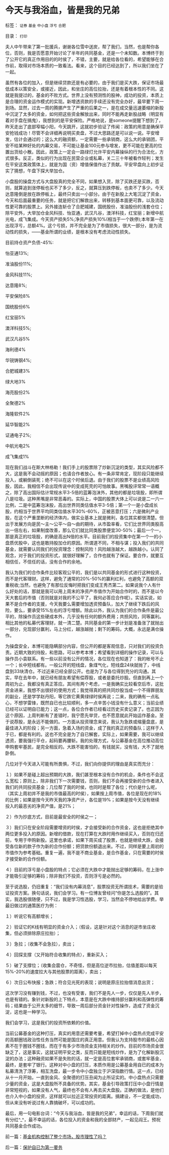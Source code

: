 # 今天与我浴血，皆是我的兄弟

标签： `证券` `基金` `中小盘` `浮亏` `合肥` 

目录： `打印`

夫人中午带来了第一批援兵，谢谢各位雪中送炭，帮了我们，当然，也是帮你各位，否则，我是否愿意开始讨论了半年的共同基金，还是一个未知数。本博终于到了公开它的真正作用目的的时侯了，不错，主要，就是给各位看的，希望能够在合作前，取得对市场本质的一致看法。看来，这个目的已经达到了，所以我们坐在了一起。



虽然有各位的加入，但是继续贷款还是有必要的，由于我们是买大跌，保证市场最低成本以策安全，或接近，因此，和坐庄的高位拉抬，还是有着根本性的不同。这就是我提过的，基金的不败方式。世界上没有预测性的股神，成功的投资，本质上是合理的资金运作模式的实现。新增透资款的手续还没有完全办好，最早要下周一到场。显然，过去一周的腾挪产生了严重的后果之一，是在成交量迅速萎缩的新股中沉淀了太多的资金，如何把这些资金解放出来，同时不能再走新股战略（明显有着对手盘在搞鬼），我想到的是平安保险。严格地说，是someone提醒下想到了，昨天走出了底部窄幅小阳，今天跳开，这就初步验证了传闻：政策的用意是确保平安抢钱成功！尽管不会详细再说明买卖盘，不过大思路还是可以说一说。平安增发，估计会通过的；这么大的融资额，一定需要一些承销商，这么大的承销团，平安不给某种好处的内幕交易，不可能让基金100元参与增发，更不可能在更高的位置出货给小散。因此，政策上一定会一路绿灯允许平安内幕操纵的行为合法化，方式很多。反正，类似的行为出现在民营企业或私幕，关二三十年被看作轻判；发生在平安这类政策体上，就是为国（资）增值保值作出了贡献。平安早盘向上初步证实了猜想，午盘下探大举加仓。



小盘股的操盘方式与大盘股真的完全不同，如果想入货，除了买跌还是买跌，否则，就算追到涨停板也买不了多少，反之，就算压到跌停板，也卖不了多少。今天达意隆倒是放在跌停板上，最终只卖出一小部分。由于在新股上大笔沉淀了资金，今天和后面最重要的任务，就是把它们解救出来，转移到基本面更可靠，以及流动性更可靠的股票上。另外接连斩仓了合肥城建，国统股份，准油股份的浅套仓位；除平安外，大举加仓金风科技、怡亚通，武汉凡谷，澳洋科技，红宝丽；新增中航光电，成飞集成。今天资产损失5%;净资产损失10%(相当于一个跌停);本年第一在出现浮亏，总额4%。这个亏损，并不完全是为了市值损失，很大一部分，是为流动性的损失，——基金所谓的业绩，是根本没有考虑流动性损失。



目前持仓资产负债-45%:

怡亚通13%;

准油股份11%;

金风科技11%;

达意隆8%;

平安保险8%

国统股份6%

红宝丽5%

澳洋科技5%;

武汉凡谷5%

海利德4%

华锐铸钢4%;

合肥城建3%

绿大地3%

海亮股份2%

全聚德2%

海隆软件2%

延华智能2%

证通电子2%;

中航光电2%

成飞集成1%



现在我们战斗在斯大林格勒！我们手上的股票除了炒新沉淀的类型，其实风险都不大，这是我不会动摇的原因；也请合作者放心。有一条非常肯定，现阶段只能继续投入，或躺倒装死；绝不可以在这个时侯后退。由于我们的股票不是业绩高风险股，因此，我相信不会出现传说中的变成死壳的可怕故事。黑嘴股评常常一语概之，除了高出国际估计常规水平3-5倍的蓝筹泡沫外，其他的都是垃圾股，即所谓八是垃圾。这种黑嘴是非常恶毒的。实际上，中国的股票大体上可以说是二一六一比例，二是中蓝筹泡沫股，高出世界同类估值水平3-5倍；第一个一是小盘成长股，约相当于世界平均同类估值水平30%-60%，正被恶意打压；六是微利产业股，在这个严重垄断的经济体内，做实业基本上就是微利，各位其实都很清楚。但出于发展方向是民～主～公平～自～由的期待，从市盈率看，它们比世界同类股高出一倍左右，如果制度改善，那么它们就比同类股票便宜30-50%；最后一个一，那是真正的垃圾股，的确是高出N倍的水平。目前我们的投资集中在第一个一的小盘质优股中，这也是敢持股加仓的原因。所谓道不同，不相与谋；投入我们的共同基金，就需要认同我们的投资理念：控制风险！风险越涨越大，越跌越小。认同了观念，对于我们的投资形式，就很好理解了，合作也就有了保证。要合作，就要互相信任，不信任的话，没有合作的余地。



我认为我们的合作条件比较客观公平的，我们是以共同基金的形式进行这种投资，而不是代客理财。这样，避免了通常的20%-50%的赢利红利，也避免了高额的双重税收;当然，也避免了有那位反悔时把我们变成王秀杰第二。如果说我个人有什么好处的话，那就是我可以用上周末的净资产市值作为开始合作时的，而不是以今天大套后的市值（否则就是对我的不公平了，我何必答应合作呢）。实话实说，如果不是合作者的支援，今天我要么需要增加透资预备队，加大了继续下跌后的风险，要么，要承受15%左右的浮亏增额。除此以外，我认为我们的合作条件是最公平的，除操作员这些硬成本外，几乎没有任何的额外费用；共担风险，同等赢利。相比其他的私募代客理财，就一清二楚。共同基金的第一步计划是准备涨了就抛出一部分，兑现部分赢利，马上分红，越涨越抛；剩下的筹码，大概，永远是满仓操作。



为操盘安全，本博可能隐瞒部分内容，但公开的都是客观信息，只对我们的投资负责。近期大致的持股，和思路，可以参考本博；希望看到详细的操作记录，可以与操作员小袁联系。有一些以前没有公开的情况，各位现在也知道了：我的帐号不止一个；长中短线都有。一般公开的短线盘，象煤气化，短线盘24块就抛了，中线盘到33块清仓。不过近来已经全部公开。也是为了与各位得到充分的沟通。其实，早在去年中，就已经有朋友希望有偿荐股，或者是委托炒股。但直到再上一个周初为止，我都没有真正答应。其间有两个考虑，一是我确实比较看空后市，这批资金进来，我想不出很好的使用方式；我觉得真的把共同炒股当成一个不得罪朋友的副业，还是学学赵丹阳，等它跌它黄黄绿绿时侯再说；二来，我的确有一点私心，不想学雷锋，既然自已也比较顺利，多一点辛苦小钱没有什么意义；当前业绩已经可以证明自已能力；这一点，各位合作者已经看过历史买卖记录了。也正因为这个原因，上周判断有了差错时，我宁愿先举贷，也不愿意就此开始运作基金。至于说荐股，是永远不能做的。一方面从投资理念来说，我认为急跌或缩量盘底，是最佳进入的阶段；另一方面，急着入场的资金，成了我的真正的预备队；这样于人于已，都是有利的。这也不完全是为了自已解套，实际上，如果需要，我可以继续透资，要我强行平仓，起码要再腰斩。我的处理方式，与公募基金在高位推动高位申购套牢基民，是完全相反的。大跌不能害怕的，有钱就买，没有钱，大不了就地卧倒。



几位对于今天进入可能有所畏惧，不过，我们向你提供的理由是真实而充分：

１）如果不是碰上超出预期的大跌，我们甚至根本没有合作的机会，条件也不会这么宽松；原则上，除非我们下一次需要钱，否则，我们不会再接受新的合作者进入我们的共同投资基金；几位帮了我的时侯，也同时是帮了各位；代价是什么呢，（其实上周初并不是我的市值最高的时侯），如果按上周市值，各位是现在的18%的比例；如果是按今天昨天我的净资产计，各位是19%；如果是按今天没有继续投入的最恶劣的净资产值，是21%；

２）作为抄底方式，目前是最安全的时侯之一；

３）我们只在安全阶段需要增资的时侯，才会接受新的合作资金，这也是拒绝其中两位更多投入的原因。新增的借款，现在打算在大跌时用作继续买入，否则在归还前，专用于申购新股。这里也承诺，如果下周买成了股票，也就是继续大跌，会接受各位新的款子作为新的合作份额；把贷款份额退出来。不过，同样是要上周初的市值作为参考基础。重复一遍，我不是不商业基金，是合作基金，只在需要的时侯才接受新的合作份额。

４）目前的浮亏是小盘股的特点；它必须在大跌中才能抛出足够的筹码，在上涨中才能吸引足够的筹码；除非我们不投资，否则浮亏是必然的。



至于说选股，仍旧重复：“我们没有内幕消息”，股票投资无所谓技术，需要的是验证投资方案。换句话说，我们会学习。有一位博友曾经问“你是怎么选股的”。其实，我选股很随便，只不过，我是学习性选股，学习，当然会不停地给出学费。举最旧做过的通策医疗为例：

１）听说它有高额增长；

２）验证它的K线有明显的资金介入；（假设，这是针对这个消息的逆市坐庄收集，但必须排除原庄拉抬）；

３）急拉；（收集不会急拉），卖出；

４）回探支撑（又开始符合收集的特点），重新买入；

５）破了支撑位；（收集会震仓，不奇怪，但是高位逆市拉抬，估值差距以每天15%-20%的速度拉大与其他股票的距离），卖出；

６）次日公布快报；急跌；符合见光死的表现；说明是原庄拉抬借消息出货；

这次学习没有赚到钱，不过，也没有受害，我们不是先人一步，仅仅是先人半步，也是有错的。象针对新股的上下特点，本意是在大跌中维持部分赢利和高弹性的筹码；结果由于公开太多的细节，导致一周后部分资金针对性操作，造成了资金沉淀，这也是一种学习。



我们会学习，这是我们的投资所依赖的价值。



当前公募基金的这种打压，真实的用意还需要考量，希望打掉中小盘热点完成平安的高额圈钱政治性任务当然可能是国庄的真正用意。但我认为支持股市的最核心因素不在于圈钱不圈钱，而在于有多少市场资金支持相关的炒作。目前的市场资金很缺乏了，这是事实，这就证明平安之类，反而只能是短线炒作，是为了化解新股沉淀的办法；这种融资如果不是失败的话，就一定是高位套牢承销商，或套牢基金，最终，是套牢了银行。这种对中小盘的打压，本质作用是公募基金用自已的成本为私募清洗了浮筹，相互洗盘，最一步令中小盘独立于沪深指数行情。这一点，已经从十一月开始，一直到金风、全聚德的打压丑闻为止所证实的。中小盘热点只需要少量的资金，这是大盘股所不具备的优势。其实，基金引导政策打压中小盘行情是非常短视的，如果没有人气，最终也不会有人再去买大盘股。正确的做法，是他们也介入中小盘的投资，这样就可以拉近正常投资的距离。搞建设，不一定能成功，但从来没有听说过有人靠搞破坏，可以成功的。



最后，用一句电影台词：“今天与我浴血，皆是我的兄弟”，幸运的话，下周我们就有分红^_^，最不幸运的话，各位投入的资金和我的全部财产，一起见阎王。预祝共同基金合作成功。





前一篇：[基金机构控制了整个市场，股市理性了吗？](../../../2008/2/1/基金机构控制了整个市场，股市理性了吗？.md)

后一篇：[保护自已为第一要务](../../../2008/2/4/保护自已为第一要务.md)